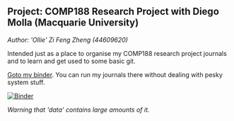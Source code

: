 ## Project: COMP188 Research Project with Diego Molla (Macquarie University)
_Author: 'Ollie' Zi Feng Zheng (44609620)_

Intended just as a place to organise my COMP188 research project journals and to learn and get used to some basic git.

[Goto my binder](https://mybinder.org/v2/gh/OllieZheng/Jupyter-Research-Journals/master). You can run my journals there without dealing with pesky system stuff.

[![Binder](https://mybinder.org/badge.svg)](https://mybinder.org/v2/gh/OllieZheng/Jupyter-Research-Journals/master)

_Warning that 'data' contains large amounts of it._
